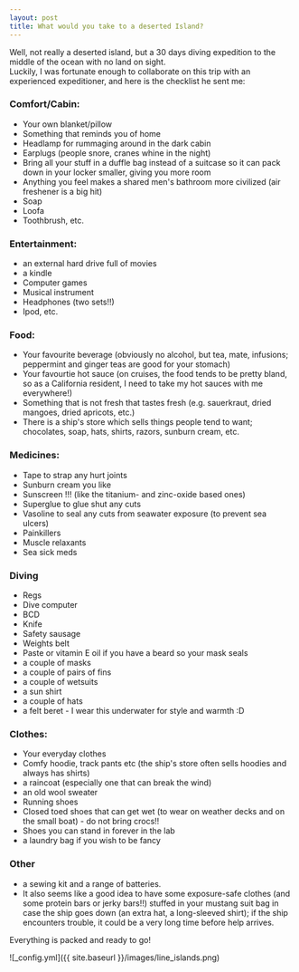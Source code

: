 ```yaml
---
layout: post
title: What would you take to a deserted Island?
---
```


Well, not really a deserted island, but a 30 days diving expedition to the middle of the ocean with no land on sight.  
Luckily, I was fortunate enough to collaborate on this trip with an experienced expeditioner, and here is the checklist he sent me:

### Comfort/Cabin:
- Your own blanket/pillow
- Something that reminds you of home
- Headlamp for rummaging around in the dark cabin
- Earplugs (people snore, cranes whine in the night)
- Bring all your stuff in a duffle bag instead of a suitcase so it can pack down in your locker smaller, giving you more room
- Anything you feel makes a shared men's bathroom more civilized (air freshener is a big hit)
- Soap
- Loofa
- Toothbrush, etc.

### Entertainment:
- an external hard drive full of movies
- a kindle
- Computer games
- Musical instrument
- Headphones (two sets!!)
- Ipod, etc.

### Food:
- Your favourite beverage (obviously no alcohol, but tea, mate, infusions; peppermint and ginger teas are good for your stomach)
- Your favourtie hot sauce (on cruises, the food tends to be pretty bland, so as a California resident, I need to take my hot sauces with me everywhere!)
- Something that is not fresh that tastes fresh (e.g. sauerkraut, dried mangoes, dried apricots, etc.)
- There is a ship's store which sells things people tend to want; chocolates, soap, hats, shirts, razors, sunburn cream, etc.

### Medicines:
- Tape to strap any hurt joints
- Sunburn cream you like
- Sunscreen !!! (like the titanium- and zinc-oxide based ones)
- Superglue to glue shut any cuts
- Vasoline to seal any cuts from seawater exposure (to prevent sea ulcers)
- Painkillers
- Muscle relaxants
- Sea sick meds

### Diving 
- Regs 
- Dive computer 
- BCD 
- Knife 
- Safety sausage 
- Weights belt
- Paste or vitamin E oil if you have a beard so your mask seals
- a couple of masks
- a couple of pairs of fins
- a couple of wetsuits
- a sun shirt
- a couple of hats
- a felt beret - I wear this underwater for style and warmth :D

### Clothes:
- Your everyday clothes
- Comfy hoodie, track pants etc (the ship's store often sells hoodies and always has shirts)
- a raincoat (especially one that can break the wind)
- an old wool sweater
- Running shoes 
- Closed toed shoes that can get wet (to wear on weather decks and on the small boat) - do not bring crocs!!
- Shoes you can stand in forever in the lab
- a laundry bag if you wish to be fancy

### Other
- a sewing kit and a range of batteries.
- It also seems like a good idea to have some exposure-safe clothes (and some protein bars or jerky bars!!) stuffed in your mustang suit bag in case the ship goes down (an extra hat, a long-sleeved shirt); if the ship encounters trouble, it could be a very long time before help arrives.

Everything is packed and ready to go!

![_config.yml]({{ site.baseurl }}/images/line_islands.png)


